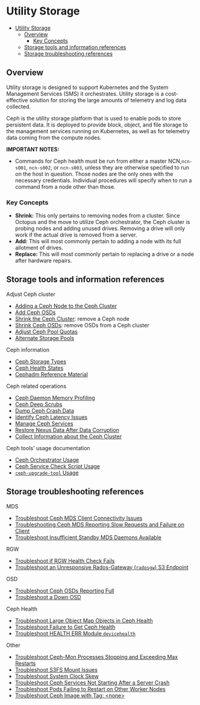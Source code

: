 # Utility Storage

- [Utility Storage](#utility-storage)
    - [Overview](#overview)
        - [Key Concepts](#key-concepts)
    - [Storage tools and information references](#storage-tools-and-information-references)
    - [Storage troubleshooting references](#storage-troubleshooting-references)

## Overview

Utility storage is designed to support Kubernetes and the System Management Services (SMS) it orchestrates. Utility storage is a cost-effective solution for storing the large amounts of telemetry and log data collected.

Ceph is the utility storage platform that is used to enable pods to store persistent data. It is deployed to provide block, object, and file storage to the management services running on Kubernetes, as well as for telemetry data coming from the compute nodes.

**IMPORTANT NOTES:**

- Commands for Ceph health must be run from either a master NCN,`ncn-s001`, `ncn-s002`, or `ncn-s003`, unless they are otherwise specified to run on the host in question.
Those nodes are the only ones with the necessary credentials. Individual procedures will specify when to run a command from a node other than those.

### Key Concepts

- **Shrink:** This only pertains to removing nodes from a cluster. Since Octopus and the move to utilize Ceph orchestrator, the Ceph cluster is probing nodes and adding unused drives. Removing a drive will only work if the actual drive is removed from a server.
- **Add:** This will most commonly pertain to adding a node with its full allotment of drives.
- **Replace:** This will most commonly pertain to replacing a drive or a node after hardware repairs.

## Storage tools and information references

Adjust Ceph cluster

- [Adding a Ceph Node to the Ceph Cluster](Add_Ceph_Node.md)
- [Add Ceph OSDs](Add_Ceph_OSDs.md)
- [Shrink the Ceph Cluster](Remove_Ceph_Node.md): remove a Ceph node
- [Shrink Ceph OSDs](Shrink_Ceph_OSDs.md): remove OSDs from a Ceph cluster
- [Adjust Ceph Pool Quotas](Adjust_Ceph_Pool_Quotas.md)
- [Alternate Storage Pools](Alternate_Storage_Pools.md)

Ceph information

- [Ceph Storage Types](Ceph_Storage_Types.md)
- [Ceph Health States](Ceph_Health_States.md)
- [Cephadm Reference Material](Cephadm_Reference_Material.md)

Ceph related operations

- [Ceph Daemon Memory Profiling](Ceph_Daemon_Memory_Profiling.md)
- [Ceph Deep Scrubs](Ceph_Deep_Scrubs.md)
- [Dump Ceph Crash Data](Dump_Ceph_Crash_Data.md)
- [Identify Ceph Latency Issues](Identify_Ceph_Latency_Issues.md)
- [Manage Ceph Services](Manage_Ceph_Services.md)
- [Restore Nexus Data After Data Corruption](Restore_Corrupt_Nexus.md)
- [Collect Information about the Ceph Cluster](Collect_Information_About_the_Ceph_Cluster.md)

Ceph tools' usage documentation

- [Ceph Orchestrator Usage](Ceph_Orchestrator_Usage.md)
- [Ceph Service Check Script Usage](Ceph_Service_Check_Script_Usage.md)
- [`ceph-upgrade-tool` Usage](Ceph_upgrade_tool_Usage.md)

## Storage troubleshooting references

 MDS

- [Troubleshoot Ceph MDS Client Connectivity Issues](Troubleshoot_Ceph_FS_Client_Connectivity_issues.md)
- [Troubleshooting Ceph MDS Reporting Slow Requests and Failure on Client](Troubleshoot_Ceph_MDS_reporting_slow_requests_and_failure_on_client.md)
- [Troubleshoot Insufficient Standby MDS Daemons Available](Troubleshoot_Insufficient_Standby_MDS_Daemons_Available.md)

RGW

- [Troubleshoot if RGW Health Check Fails](Troubleshoot_RGW_Health_Check_Fail.md)
- [Troubleshoot an Unresponsive Rados-Gateway (`radosgw`) S3 Endpoint](Troubleshoot_an_Unresponsive_S3_Endpoint.md)

OSD

- [Troubleshoot Ceph OSDs Reporting Full](Troubleshoot_Ceph_OSDs_Reporting_Full.md)
- [Troubleshoot a Down OSD](Troubleshoot_a_Down_OSD.md)

Ceph Health

- [Troubleshoot Large Object Map Objects in Ceph Health](Troubleshoot_Large_Object_Map_Objects_in_Ceph_Health.md)
- [Troubleshoot Failure to Get Ceph Health](Troubleshoot_Failure_to_Get_Ceph_Health.md)
- [Troubleshoot HEALTH ERR Module `devicehealth`](Troubleshoot_HEALTH_ERR_Module_devicehealth.md)

Other

- [Troubleshoot Ceph-Mon Processes Stopping and Exceeding Max Restarts](Troubleshoot_Ceph-Mon_Processes_Stopping_and_Exceeding_Max_Restarts.md)
- [Troubleshoot S3FS Mount Issues](Troubleshoot_S3FS_Mounts.md)
- [Troubleshoot System Clock Skew](Troubleshoot_System_Clock_Skew.md)
- [Troubleshoot Ceph Services Not Starting After a Server Crash](Troubleshoot_Ceph_Services_Not_Starting.md)
- [Troubleshoot Pods Failing to Restart on Other Worker Nodes](Troubleshoot_Pods_Multi-Attach_Error.md)
- [Troubleshoot Ceph Image with Tag: \<none\>](Troubleshoot_ceph_image_with_none_tag.md)
